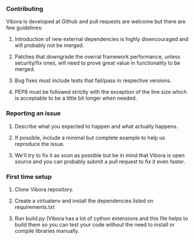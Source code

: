 ### Contributing

Vibora is developed at Github and pull requests are welcome but there
are few guidelines:

1) Introduction of new external dependencies is highly disencouraged
and will probably not be merged.

2) Patches that downgrade the overral framework performance, unless
security/fix ones, will need to prove great value in functionality
to be merged.

3) Bug fixes must include tests that fail/pass in respective versions.

4) PEP8 must be followed strictly with the exception of the
line size which is acceptable to be a little bit longer when needed.

### Reporting an issue

1) Describe what you expected to happen and what actually happens.

2) If possible, include a minimal but complete example
to help us reproduce the issue.

3) We'll try to fix it as soon as possible but be in mind that
Vibora is open source and you can probably submit a pull request
to fix it even faster.

### First time setup

1) Clone Vibora repository.

2) Create a virtualenv and install the dependencies listed on
requirements.txt

3) Run build.py (Vibora has a lot of cython extensions and this file
helps to build them so you can test your code without the need to
install or compile libraries manually.